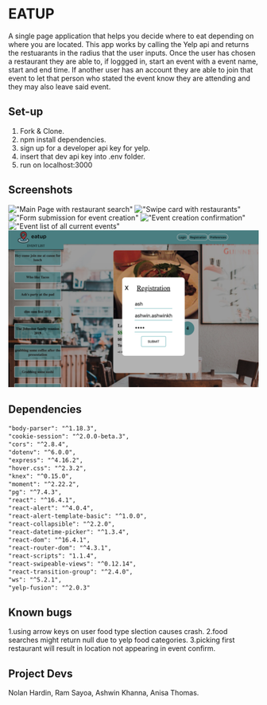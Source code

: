 # EATUP

A single page application that helps you decide where to eat depending on where you are located.  This app works by calling the Yelp api and returns the restuarants in the radius that the user inputs.  Once the user has chosen a restaurant they are able to, if loggged in, start an event with a event name, start and end time.  If another user has an account they are able to join that event to let that person who stated the event know they are attending and they may also leave said event.

## Set-up
1. Fork & Clone.
2. npm install dependencies.
3. sign up for a developer api key for yelp.
4. insert that dev api key into .env folder.
5. run on localhost:3000


## Screenshots
!["Main Page with restaurant search"](https://github.com/anisathomas/Eatup/blob/master/docs/Screen%20Shot%202018-07-13%20at%201.35.25%20PM.png)
!["Swipe card with restaurants"](https://github.com/anisathomas/Eatup/blob/master/docs/Screen%20Shot%202018-07-13%20at%201.35.36%20PM.png)
!["Form submission for event creation"](https://github.com/anisathomas/Eatup/blob/master/docs/Screen%20Shot%202018-07-13%20at%201.37.25%20PM.png)
!["Event creation confirmation"](https://github.com/anisathomas/Eatup/blob/master/docs/Screen%20Shot%202018-07-13%20at%201.37.35%20PM.png)
!["Event list of all current events"](https://github.com/KimonoKurtRussell/Eatup/blob/FinalVersion/docs/Screen%20Shot%202018-07-13%20at%201.37.50%20PM.png)
!["Login modal"](https://github.com/KimonoKurtRussell/Eatup/blob/FinalVersion/docs/Screen%20Shot%202018-07-13%20at%201.36.05%20PM.png)

## Dependencies
    "body-parser": "^1.18.3",
    "cookie-session": "^2.0.0-beta.3",
    "cors": "^2.8.4",
    "dotenv": "^6.0.0",
    "express": "^4.16.2",
    "hover.css": "^2.3.2",
    "knex": "^0.15.0",
    "moment": "^2.22.2",
    "pg": "^7.4.3",
    "react": "^16.4.1",
    "react-alert": "^4.0.4",
    "react-alert-template-basic": "^1.0.0",
    "react-collapsible": "^2.2.0",
    "react-datetime-picker": "^1.3.4",
    "react-dom": "^16.4.1",
    "react-router-dom": "^4.3.1",
    "react-scripts": "1.1.4",
    "react-swipeable-views": "^0.12.14",
    "react-transition-group": "^2.4.0",
    "ws": "^5.2.1",
    "yelp-fusion": "^2.0.3"

## Known bugs
1.using arrow keys on user food type slection causes crash.
2.food searches might return null due to yelp food categories.
3.picking first restaurant will result in location not appearing in event confirm.

## Project Devs
Nolan Hardin,
Ram Sayoa,
Ashwin Khanna,
Anisa Thomas. 
